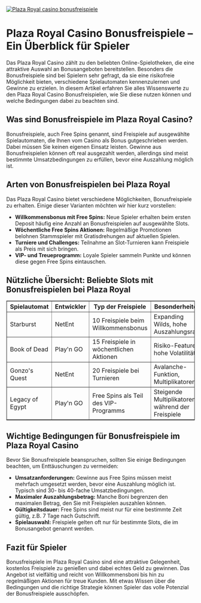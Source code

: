 [![Plaza Royal casino bonusfreispiele](https://123-caf.pages.dev/gitsignup.png)](https://vrmoo.ru/Bt82HjjY)

<h1>Plaza Royal Casino Bonusfreispiele – Ein Überblick für Spieler</h1>  <p>Das Plaza Royal Casino zählt zu den beliebten Online-Spielotheken, die eine attraktive Auswahl an Bonusangeboten bereitstellen. Besonders die Bonusfreispiele sind bei Spielern sehr gefragt, da sie eine risikofreie Möglichkeit bieten, verschiedene Spielautomaten kennenzulernen und Gewinne zu erzielen. In diesem Artikel erfahren Sie alles Wissenswerte zu den Plaza Royal Casino Bonusfreispielen, wie Sie diese nutzen können und welche Bedingungen dabei zu beachten sind.</p>  <h2>Was sind Bonusfreispiele im Plaza Royal Casino?</h2>  <p>Bonusfreispiele, auch Free Spins genannt, sind Freispiele auf ausgewählte Spielautomaten, die Ihnen vom Casino als Bonus gutgeschrieben werden. Dabei müssen Sie keinen eigenen Einsatz leisten. Gewinne aus Bonusfreispielen können oft real ausgezahlt werden, allerdings sind meist bestimmte Umsatzbedingungen zu erfüllen, bevor eine Auszahlung möglich ist.</p>  <h2>Arten von Bonusfreispielen bei Plaza Royal</h2>  <p>Das Plaza Royal Casino bietet verschiedene Möglichkeiten, Bonusfreispiele zu erhalten. Einige dieser Varianten möchten wir hier kurz vorstellen:</p>  <ul>   <li><strong>Willkommensbonus mit Free Spins:</strong> Neue Spieler erhalten beim ersten Deposit häufig eine Anzahl an Bonusfreispielen auf ausgewählte Slots.</li>   <li><strong>Wöchentliche Free Spins Aktionen:</strong> Regelmäßige Promotionen belohnen Stammspieler mit Gratisdrehungen auf aktuellen Spielen.</li>   <li><strong>Turniere und Challenges:</strong> Teilnahme an Slot-Turnieren kann Freispiele als Preis mit sich bringen.</li>   <li><strong>VIP- und Treueprogramm:</strong> Loyale Spieler sammeln Punkte und können diese gegen Free Spins eintauschen.</li> </ul>  <h2>Nützliche Übersicht: Beliebte Slots mit Bonusfreispielen bei Plaza Royal</h2>  <table border="1" cellpadding="8" cellspacing="0" style="border-collapse: collapse; width: 100%;">   <thead>     <tr>       <th>Spielautomat</th>       <th>Entwickler</th>       <th>Typ der Freispiele</th>       <th>Besonderheiten</th>     </tr>   </thead>   <tbody>     <tr>       <td>Starburst</td>       <td>NetEnt</td>       <td>10 Freispiele beim Willkommensbonus</td>       <td>Expanding Wilds, hohe Auszahlungsrate</td>     </tr>     <tr>       <td>Book of Dead</td>       <td>Play'n GO</td>       <td>15 Freispiele in wöchentlichen Aktionen</td>       <td>Risiko-Feature, hohe Volatilität</td>     </tr>     <tr>       <td>Gonzo's Quest</td>       <td>NetEnt</td>       <td>20 Freispiele bei Turnieren</td>       <td>Avalanche-Funktion, Multiplikatoren</td>     </tr>     <tr>       <td>Legacy of Egypt</td>       <td>Play'n GO</td>       <td>Free Spins als Teil des VIP-Programms</td>       <td>Steigende Multiplikatoren während der Freispiele</td>     </tr>   </tbody> </table>  <h2>Wichtige Bedingungen für Bonusfreispiele im Plaza Royal Casino</h2>  <p>Bevor Sie Bonusfreispiele beanspruchen, sollten Sie einige Bedingungen beachten, um Enttäuschungen zu vermeiden:</p>  <ul>   <li><strong>Umsatzanforderungen:</strong> Gewinne aus Free Spins müssen meist mehrfach umgesetzt werden, bevor eine Auszahlung möglich ist. Typisch sind 30- bis 40-fache Umsatzbedingungen.</li>   <li><strong>Maximaler Auszahlungsbetrag:</strong> Manche Boni begrenzen den maximalen Betrag, den Sie mit Freispielen auszahlen können.</li>   <li><strong>Gültigkeitsdauer:</strong> Free Spins sind meist nur für eine bestimmte Zeit gültig, z.B. 7 Tage nach Gutschrift.</li>   <li><strong>Spielauswahl:</strong> Freispiele gelten oft nur für bestimmte Slots, die im Bonusangebot genannt werden.</li> </ul>  <h2>Fazit für Spieler</h2>  <p>Bonusfreispiele im Plaza Royal Casino sind eine attraktive Gelegenheit, kostenlos Freispiele zu genießen und dabei echtes Geld zu gewinnen. Das Angebot ist vielfältig und reicht von Willkommensboni bis hin zu regelmäßigen Aktionen für treue Kunden. Mit etwas Wissen über die Bedingungen und die richtige Strategie können Spieler das volle Potenzial der Bonusfreispiele ausschöpfen.</p>
